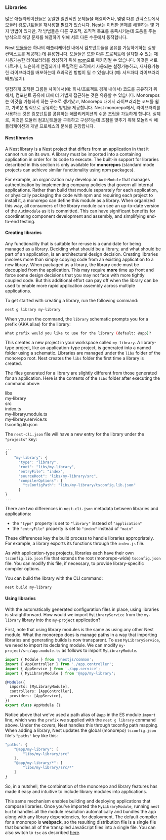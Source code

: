 ### Libraries

많은 애플리케이션들은 동일한 일반적인 문제들을 해결하거나, 몇몇 다른 컨텍스트에서 모듈러 컴포넌트들을 재사용할 필요가 있습니다. Nest는 이러한 문제를 해결하는 몇 가지 방법이 있지만, 각 방법들은 다른 구조적, 조직적 목표를 충족시키는데 도움을 주는 방식으로 해당 문제를 해결하기 위해 서로 다른 수준에서 동작합니다.

Nest [모듈](/modules)들은 하나의 애플리케이션 내에서 컴포넌트들을 공유를 가능하게하는 실행 컨텍스트를 제공하는데 유용합니다. 모듈들은 또한 다른 프로젝트에 설치할 수 있는 재사용가능한 라이브러리를 생성하기 위해 [npm](https://npmjs.com)으로 패키징될 수 있습니다. 이것은 서로 다르거나, 느슨하게 연결되거나 독립적인 조직에서 사용되는 설정가능하고, 재사용가능한 라이브러리를 배포하는데 효과적인 방법이 될 수 있습니다 (예: 서드파티 라이브러리 배포/설치).

밀접하게 조직된 그룹들 사이에서(예: 회사/프로젝트 경계 내에서) 코드를 공유하기 위해서, 컴포넌트 공유에 대해 더 가볍게 접근하는 것은 유용할 수 있습니다. Monorepos는 이것을 가능하게 하는 구조로 생겨났고, Monorepo 내에서 라이브러리는 코드를 쉽고, 가벼운 방식으로 공유하는 방법을 제공합니다. Nest monorepo에서, 라이브러리를 사용하는 것은 컴포넌트를 공유하는 애플리케이션의 쉬운 조립을 가능하게 합니다. 실제로, 이것은 모듈러 컴포넌트들을 구축하고 구성하는데 초점을 맞추기 위해 모놀리식 애플리케이션과 개발 프로세스의 분해를 권장합니다.

#### Nest libraries

A Nest library is a Nest project that differs from an application in that it cannot run on its own. A library must be imported into a containing application in order for its code to execute. The built-in support for libraries described in this section is only available for **monorepos** (standard mode projects can achieve similar functionality using npm packages).

For example, an organization may develop an `AuthModule` that manages authentication by implementing company policies that govern all internal applications. Rather than build that module separately for each application, or physically packaging the code with npm and requiring each project to install it, a monorepo can define this module as a library. When organized this way, all consumers of the library module can see an up-to-date version of the `AuthModule` as it is committed. This can have significant benefits for coordinating component development and assembly, and simplifying end-to-end testing.

#### Creating libraries

Any functionality that is suitable for re-use is a candidate for being managed as a library. Deciding what should be a library, and what should be part of an application, is an architectural design decision. Creating libraries involves more than simply copying code from an existing application to a new library. When packaged as a library, the library code must be decoupled from the application. This may require **more** time up front and force some design decisions that you may not face with more tightly coupled code. But this additional effort can pay off when the library can be used to enable more rapid application assembly across multiple applications.

To get started with creating a library, run the following command:

```bash
nest g library my-library
```

When you run the command, the `library` schematic prompts you for a prefix (AKA alias) for the library:

```bash
What prefix would you like to use for the library (default: @app)?
```

This creates a new project in your workspace called `my-library`.
A library-type project, like an application-type project, is generated into a named folder using a schematic. Libraries are managed under the `libs` folder of the monorepo root. Nest creates the `libs` folder the first time a library is created.

The files generated for a library are slightly different from those generated for an application. Here is the contents of the `libs` folder after executing the command above:

<div class="file-tree">
  <div class="item">libs</div>
  <div class="children">
    <div class="item">my-library</div>
    <div class="children">
      <div class="item">src</div>
      <div class="children">
        <div class="item">index.ts</div>
        <div class="item">my-library.module.ts</div>
        <div class="item">my-library.service.ts</div>
      </div>
      <div class="item">tsconfig.lib.json</div>
    </div>
  </div>
</div>

The `nest-cli.json` file will have a new entry for the library under the `"projects"` key:

```javascript
...
{
    "my-library": {
      "type": "library",
      "root": "libs/my-library",
      "entryFile": "index",
      "sourceRoot": "libs/my-library/src",
      "compilerOptions": {
        "tsConfigPath": "libs/my-library/tsconfig.lib.json"
      }
}
...
```

There are two differences in `nest-cli.json` metadata between libraries and applications:

- the `"type"` property is set to `"library"` instead of `"application"`
- the `"entryFile"` property is set to `"index"` instead of `"main"`

These differences key the build process to handle libraries appropriately. For example, a library exports its functions through the `index.js` file.

As with application-type projects, libraries each have their own `tsconfig.lib.json` file that extends the root (monorepo-wide) `tsconfig.json` file. You can modify this file, if necessary, to provide library-specific compiler options.

You can build the library with the CLI command:

```bash
nest build my-library
```

#### Using libraries

With the automatically generated configuration files in place, using libraries is straightforward. How would we import `MyLibraryService` from the `my-library` library into the `my-project` application?

First, note that using library modules is the same as using any other Nest module. What the monorepo does is manage paths in a way that importing libraries and generating builds is now transparent. To use `MyLibraryService`, we need to import its declaring module. We can modify `my-project/src/app.module.ts` as follows to import `MyLibraryModule`.

```typescript
import { Module } from '@nestjs/common';
import { AppController } from './app.controller';
import { AppService } from './app.service';
import { MyLibraryModule } from '@app/my-library';

@Module({
  imports: [MyLibraryModule],
  controllers: [AppController],
  providers: [AppService],
})
export class AppModule {}
```

Notice above that we've used a path alias of `@app` in the ES module `import` line, which was the `prefix` we supplied with the `nest g library` command above. Under the covers, Nest handles this through tsconfig path mapping. When adding a library, Nest updates the global (monorepo) `tsconfig.json` file's `"paths"` key like this:

```javascript
"paths": {
    "@app/my-library": [
        "libs/my-library/src"
    ],
    "@app/my-library/*": [
        "libs/my-library/src/*"
    ]
}
```

So, in a nutshell, the combination of the monorepo and library features has made it easy and intuitive to include library modules into applications.

This same mechanism enables building and deploying applications that compose libraries. Once you've imported the `MyLibraryModule`, running `nest build` handles all the module resolution automatically and bundles the app along with any library dependencies, for deployment. The default compiler for a monorepo is **webpack**, so the resulting distribution file is a single file that bundles all of the transpiled JavaScript files into a single file. You can also switch to `tsc` as described <a href="https://docs.nestjs.com/cli/monorepo#global-compiler-options">here</a>.
